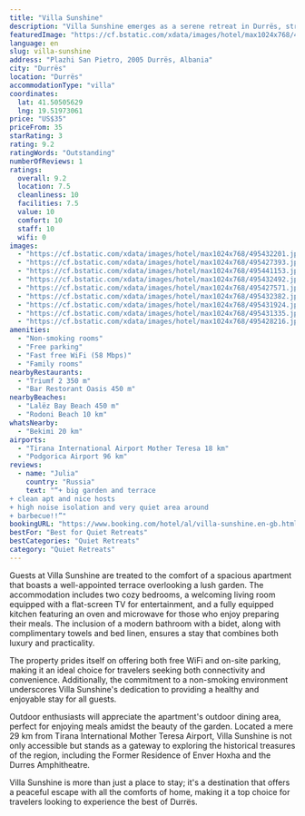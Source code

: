 ```yaml
---
title: "Villa Sunshine"
description: "Villa Sunshine emerges as a serene retreat in Durrës, strategically positioned within easy reach of the city's most iconic landmarks."
featuredImage: "https://cf.bstatic.com/xdata/images/hotel/max1024x768/495432201.jpg?k=4189831e7cbb46aae2d8ba13ef4d53e9ee76277bb0a688402605e97b782492df&o=&hp=1"
language: en
slug: villa-sunshine
address: "Plazhi San Pietro, 2005 Durrës, Albania"
city: "Durrës"
location: "Durrës"
accommodationType: "villa"
coordinates:
  lat: 41.50505629
  lng: 19.51973061
price: "US$35"
priceFrom: 35
starRating: 3
rating: 9.2
ratingWords: "Outstanding"
numberOfReviews: 1
ratings:
  overall: 9.2
  location: 7.5
  cleanliness: 10
  facilities: 7.5
  value: 10
  comfort: 10
  staff: 10
  wifi: 0
images:
  - "https://cf.bstatic.com/xdata/images/hotel/max1024x768/495432201.jpg?k=4189831e7cbb46aae2d8ba13ef4d53e9ee76277bb0a688402605e97b782492df&o=&hp=1"
  - "https://cf.bstatic.com/xdata/images/hotel/max1024x768/495427393.jpg?k=584e4b2f271bb90f86680db562b5096386c31ea6f2285154f265dcd69d75edaa&o=&hp=1"
  - "https://cf.bstatic.com/xdata/images/hotel/max1024x768/495441153.jpg?k=6aa65e835a7758fd387fc578018a86c063d917bfa8335a2592164ea22af062f9&o=&hp=1"
  - "https://cf.bstatic.com/xdata/images/hotel/max1024x768/495432492.jpg?k=221035758a97ba1bbe1d9a02364a4c8664f322a6cece0e75610d4d592ca3c579&o=&hp=1"
  - "https://cf.bstatic.com/xdata/images/hotel/max1024x768/495427571.jpg?k=e907809fa894521643b6dd30493519f55d7cdefa68ea4c8267a61c3a08ca2b8c&o=&hp=1"
  - "https://cf.bstatic.com/xdata/images/hotel/max1024x768/495432382.jpg?k=796468483467e94174b1be8c0b1ad954e5f90d43f81c1852cb7445eb004f0bcc&o=&hp=1"
  - "https://cf.bstatic.com/xdata/images/hotel/max1024x768/495431924.jpg?k=0f20697d4f10bac32f0fabd0141e51ce4db2c3bfc6e195940660e7b5e766b0d9&o=&hp=1"
  - "https://cf.bstatic.com/xdata/images/hotel/max1024x768/495431335.jpg?k=f4ae3400921c5c55eda07f405b03ac06ae78f7c3229ba04c37dc4f0113680bae&o=&hp=1"
  - "https://cf.bstatic.com/xdata/images/hotel/max1024x768/495428216.jpg?k=5b7423d103e4461f27a4aa7aa49a141e5cbd57b47ef292ef8b3980387059ffd5&o=&hp=1"
amenities:
  - "Non-smoking rooms"
  - "Free parking"
  - "Fast free WiFi (58 Mbps)"
  - "Family rooms"
nearbyRestaurants:
  - "Triumf 2 350 m"
  - "Bar Restorant Oasis 450 m"
nearbyBeaches:
  - "Lalëz Bay Beach 450 m"
  - "Rodoni Beach 10 km"
whatsNearby:
  - "Bekimi 20 km"
airports:
  - "Tirana International Airport Mother Teresa 18 km"
  - "Podgorica Airport 96 km"
reviews:
  - name: "Julia"
    country: "Russia"
    text: "“+ big garden and terrace
+ clean apt and nice hosts
+ high noise isolation and very quiet area around
+ barbecue!!”"
bookingURL: "https://www.booking.com/hotel/al/villa-sunshine.en-gb.html?aid=8035640"
bestFor: "Best for Quiet Retreats"
bestCategories: "Quiet Retreats"
category: "Quiet Retreats"
---
```


Guests at Villa Sunshine are treated to the comfort of a spacious apartment that boasts a well-appointed terrace overlooking a lush garden. The accommodation includes two cozy bedrooms, a welcoming living room equipped with a flat-screen TV for entertainment, and a fully equipped kitchen featuring an oven and microwave for those who enjoy preparing their meals. The inclusion of a modern bathroom with a bidet, along with complimentary towels and bed linen, ensures a stay that combines both luxury and practicality.

The property prides itself on offering both free WiFi and on-site parking, making it an ideal choice for travelers seeking both connectivity and convenience. Additionally, the commitment to a non-smoking environment underscores Villa Sunshine's dedication to providing a healthy and enjoyable stay for all guests.

Outdoor enthusiasts will appreciate the apartment's outdoor dining area, perfect for enjoying meals amidst the beauty of the garden. Located a mere 29 km from Tirana International Mother Teresa Airport, Villa Sunshine is not only accessible but stands as a gateway to exploring the historical treasures of the region, including the Former Residence of Enver Hoxha and the Durres Amphitheatre.

Villa Sunshine is more than just a place to stay; it's a destination that offers a peaceful escape with all the comforts of home, making it a top choice for travelers looking to experience the best of Durrës.